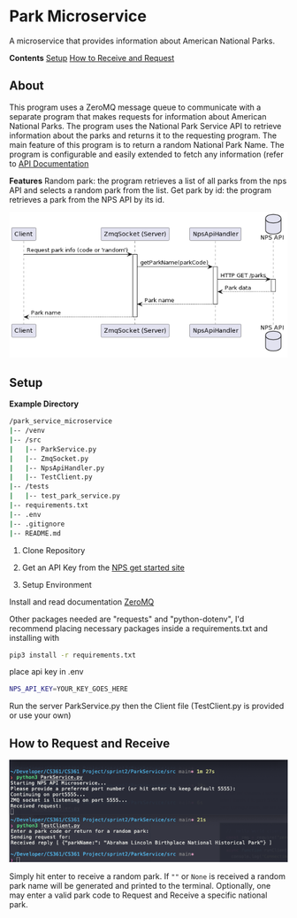 # Park Microservice

A microservice that provides information about American National Parks.

**Contents**
[Setup](https://github.com/vin100cent/ParkService/blob/main/README.md#setup)
[How to Receive and Request]([https://github.com/vin100cent/ParkService/blob/main/README.md#](https://github.com/vin100cent/ParkService/blob/main/README.md#how-to-request-and-receive))

## About

This program uses a ZeroMQ message queue to communicate with a separate program that makes requests for information about American National Parks. The program uses the National Park Service API to retrieve information about the parks and returns it to the requesting program. The main feature of this program is to return a random National Park Name. The program is configurable and easily extended to fetch any information (refer to [API Documentation](https://www.nps.gov/subjects/developer/api-documentation.htm#/parks/getPark)

**Features**
Random park: the program retrieves a list of all parks from the nps API and selects a random park from the list.
Get park by id: the program retrieves a park from the NPS API by its id.

![UML Sequence Diagram](https://github.com/vin100cent/ParkService/blob/main/SequenceDiagram.png)

## Setup

**Example Directory**

```bash
/park_service_microservice
|-- /venv
|-- /src
|   |-- ParkService.py
|   |-- ZmqSocket.py
|   |-- NpsApiHandler.py
|   |-- TestClient.py
|-- /tests
|   |-- test_park_service.py
|-- requirements.txt
|-- .env
|-- .gitignore
|-- README.md
```

1. Clone Repository

2. Get an API Key from the [NPS get started site](https://www.nps.gov/subjects/developer/get-started.htm)

3. Setup Environment

Install and read documentation [ZeroMQ](https://zeromq.org/languages/python/)

Other packages needed are "requests" and "python-dotenv", I'd recommend placing necessary packages inside a requirements.txt and installing with

```zsh
pip3 install -r requirements.txt
```

place api key in .env

```zsh
NPS_API_KEY=YOUR_KEY_GOES_HERE
```

Run the server ParkService.py then the Client file (TestClient.py is provided or use your own)

## How to Request and Receive

![Example Request and Receive](https://github.com/vin100cent/ParkService/blob/main/ExampleRequest.png)

Simply hit enter to receive a random park. If `""` or `None` is received a random park name will be generated and printed to the terminal. Optionally, one may enter a valid park code to Request and Receive a specific national park. 
